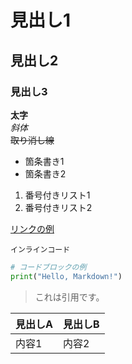 # 見出し1

## 見出し2

### 見出し3

**太字**  
*斜体*  
~~取り消し線~~

- 箇条書き1
- 箇条書き2

1. 番号付きリスト1
2. 番号付きリスト2

[リンクの例](https://www.example.com)

`インラインコード`

```python
# コードブロックの例
print("Hello, Markdown!")
```

> これは引用です。

| 見出しA | 見出しB |
| ------- | ------- |
| 内容1   | 内容2   |